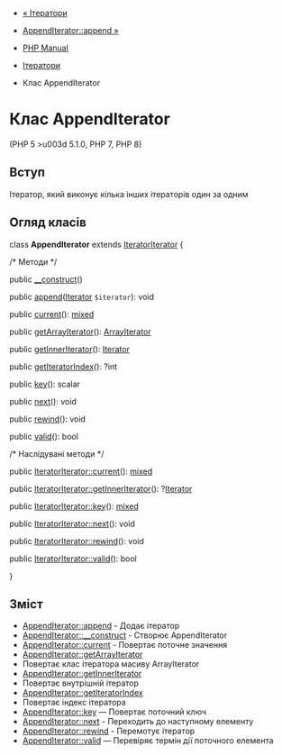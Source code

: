 - [« Ітератори](spl.iterators.md)
- [AppendIterator::append »](appenditerator.append.md)

- [PHP Manual](index.md)
- [Ітератори](spl.iterators.md)
- Клас AppendIterator

# Клас AppendIterator

(PHP 5 \>u003d 5.1.0, PHP 7, PHP 8)

## Вступ

Ітератор, який виконує кілька інших ітераторів один за одним

## Огляд класів

class **AppendIterator** extends
[IteratorIterator](class.iteratoriterator.md) {

/\* Методи \*/

public [\_\_construct](appenditerator.construct.md)()

public
[append](appenditerator.append.md)([Iterator](class.iterator.md)
`$iterator`): void

public [current](appenditerator.current.md)():
[mixed](language.types.declarations.md#language.types.declarations.mixed)

public [getArrayIterator](appenditerator.getarrayiterator.md)():
[ArrayIterator](class.arrayiterator.md)

public [getInnerIterator](appenditerator.getinneriterator.md)():
[Iterator](class.iterator.md)

public [getIteratorIndex](appenditerator.getiteratorindex.md)(): ?int

public [key](appenditerator.key.md)(): scalar

public [next](appenditerator.next.md)(): void

public [rewind](appenditerator.rewind.md)(): void

public [valid](appenditerator.valid.md)(): bool

/\* Наслідувані методи \*/

public [IteratorIterator::current](iteratoriterator.current.md)():
[mixed](language.types.declarations.md#language.types.declarations.mixed)

public
[IteratorIterator::getInnerIterator](iteratoriterator.getinneriterator.md)():
?[Iterator](class.iterator.md)

public [IteratorIterator::key](iteratoriterator.key.md)():
[mixed](language.types.declarations.md#language.types.declarations.mixed)

public [IteratorIterator::next](iteratoriterator.next.md)(): void

public [IteratorIterator::rewind](iteratoriterator.rewind.md)(): void

public [IteratorIterator::valid](iteratoriterator.valid.md)(): bool

}

## Зміст

- [AppendIterator::append](appenditerator.append.md) - Додає
ітератор
- [AppendIterator::\_\_construct](appenditerator.construct.md) -
Створює AppendIterator
- [AppendIterator::current](appenditerator.current.md) - Повертає
поточне значення
- [AppendIterator::getArrayIterator](appenditerator.getarrayiterator.md)
- Повертає клас ітератора масиву ArrayIterator
- [AppendIterator::getInnerIterator](appenditerator.getinneriterator.md)
- Повертає внутрішній ітератор
- [AppendIterator::getIteratorIndex](appenditerator.getiteratorindex.md)
- Повертає індекс ітератора
- [AppendIterator::key](appenditerator.key.md) — Повертає поточний
ключ
- [AppendIterator::next](appenditerator.next.md) - Переходить до
наступному елементу
- [AppendIterator::rewind](appenditerator.rewind.md) - Перемотує
ітератор
- [AppendIterator::valid](appenditerator.valid.md) — Перевіряє термін
дії поточного елемента
